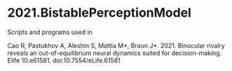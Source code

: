 # 2021.BistablePerceptionModel
Scripts and programs used in

Cao R, Pastukhov A, Aleshin S, Mattia M*, Braun J*. 2021. 
Binocular rivalry reveals an out-of-equilibrium neural dynamics suited for decision-making. 
Elife 10:e61581. 
doi:10.7554/eLife.61581
